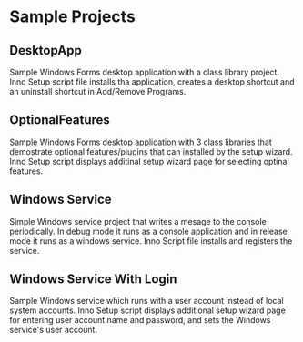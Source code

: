 # Sample Projects

## DesktopApp
Sample Windows Forms desktop application with a class library project. Inno Setup script file installs tha application, creates a desktop shortcut and an uninstall shortcut in Add/Remove Programs.

## OptionalFeatures
Sample Windows Forms desktop application with 3 class libraries that demostrate optional features/plugins that can installed by the setup wizard. Inno Setup script displays additinal setup wizard page for selecting optinal features.

## Windows Service
Simple Windows service project that writes a mesage to the console periodically. In debug mode it runs as a console application and in release mode it runs as a windows service. Inno Script file installs and registers the service.

## Windows Service With Login
Sample Windows service which runs with a user account instead of local system accounts. Inno Setup script displays additional setup wizard page for entering user account name and password, and sets the Windows service's user account.